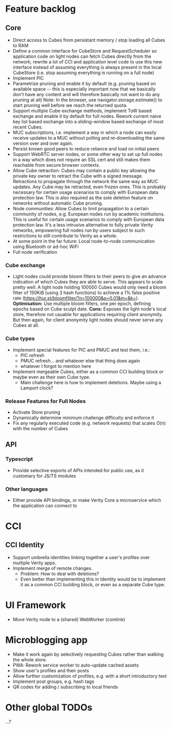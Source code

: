 # Feature backlog
## Core
- Direct access to Cubes from persistant memory / stop loading all Cubes to RAM
- Define a common interface for CubeStore and RequestScheduler so application
  code on light nodes can fetch Cubes directly from the network; rewrite a lot
  of CCI and application level code to use this new interface instead of assuming
  everything is always present in the local CubeStore (i.e. stop assuming
  everything is running on a full node)
- Implement PIC
- Parametrize pruning and enable it by default
  (e.g. pruning based on available space -- this is especially important
  now that we basically don't have any content and will therefore basically
  not want to do any pruning at all)
  Note: In the browser, use navigator.storage.estimate() to start pruning
  well before we reach the returned quota.
- Support multiple Cube exchange methods, implement ToW based exchange and
  enable it by default for full nodes.
  Rework current naive key list based exchange into a sliding-window based
  exchange of most recent Cubes.
- MUC subscriptions, i.e. implement a way in which a node can easily receive
  updates to a MUC without polling and re-downloading the same version over and
  over again.
- Persist known good peers to reduce reliance and load on initial peers
- Support WebRTC server nodes, or some other way to set up full nodes in a way
  which does not require an SSL cert and still makes them reachable from secure
  browser contexts.
- Allow Cube retraction: Cubes may contain a public key allowing the private
  key owner to retract the Cube with a signed message. Retractions to propagate
  through the network the same way as MUC updates. Any Cube may be retracted,
  even frozen ones. This is probably necessary for certain usage scenarios
  to comply with European data protection law.
  This is also required as the sole deletion feature on networks without
  automatic Cube pruning.
- Node communities: Allow Cubes to limit propagation to a certain community of
  nodes, e.g. European nodes run by academic institutions. This is useful
  for certain usage scenarios to comply with European data protection law.
  It's a less intrusive alternative to fully private Verity networks, empowering
  full nodes run by users subject to such restrictions to still contribute to
  Verity as a whole.
- At some point in the far future: Local node-to-node communication using
  Bluetooth or ad-hoc WiFi
- Full node verification

### Cube exchange
- Light nodes could provide bloom filters to their peers to give an advance
  indication of which Cubes they are able to serve.
  This appears to scale pretty well: A light node holding 100000 Cubes would
  only need a bloom filter of 150KiB (using 3 hash functions) to achieve a
  1% false positive rate (https://hur.st/bloomfilter/?n=100000&p=0.01&m=&k=).
  **Optimisation:** Use multiple bloom filters, one per epoch, defining epochs
  based on Cube sculpt date.
  **Cons:** Exposes the light node's local store, therefore not usuable for
  applications requiring client anonymity. But then again, for client anonymity
  light nodes should never serve any Cubes at all.

### Cube types
- Implement special features for PIC and PMUC and test them, i.e.:
  - PIC refresh
  - PMUC refresh... and whatever else that thing does again
  - whatever I forgot to mention here
- Implement mergeable Cubes, either as a common CCI building block or maybe even
  as their own Cube type.
  - Main challenge here is how to implement deletions. Maybe using a Lamport clock?

### Release Features for Full Nodes
- Activate Store pruning
- Dynamically determine minimum challenge difficulty and enforce it
- Fix any regularly executed code (e.g. network requests) that scales O(n) with the number of Cubes

## API
### Typescript
- Provide selective exports of APIs intended for public use, as it customary
  for JS/TS modules

### Other languages
- Either provide API bindings, or make Verity Core a microservice which the
  application can connect to


# CCI

## CCI Identity
- Support umbrella identities linking together a user's profiles over multiple
  Verity apps.
- Implement merge of remote changes.
  - Problem: How to deal with deletions?
  - Even better than implementing this in Identity would be to implement it as
    a common CCI building block, or even as a separate Cube type.


# UI Framework
- Move Verity node to a (shared) WebWorker (comlink)


# Microblogging app
- Make it work again by selectively requesting Cubes rather than walking the
  whole store.
- PWA: Rework service worker to auto-update cached assets
- Show user's profiles and their posts
- Allow further customization of profiles, e.g. with a short introductory text
- Implement post groups, e.g. hash tags
- QR codes for adding / subscribing to local friends



# Other global TODOs
...?
